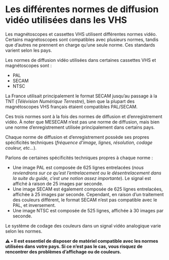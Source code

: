 # Les différentes normes de diffusion vidéo utilisées dans les VHS

Les magnétoscopes et cassettes VHS utilisent différentes normes vidéo. Certains magnétoscopes sont compatibles avec plusieurs normes, tandis que d’autres ne prennent en charge qu’une seule norme. Ces standards varient selon les pays.

Les normes de diffusion vidéo utilisées dans certaines cassettes VHS et magnétoscopes sont :
- PAL
- SECAM
- NTSC

La France utilisait principalement le format SECAM jusqu’au passage à la TNT (*Télévision Numérique Terrestre*), bien que la plupart des magnétoscopes VHS français étaient compatibles PAL/SECAM. 

Ces trois normes sont à la fois des normes de diffusion et d’enregistrement vidéo.
À noter que MESECAM n’est pas une norme de diffusion, mais bien une norme d’enregistrement utilisée principalement dans certains pays.

Chaque norme de diffusion et d’enregistrement possède ses propres spécificités techniques (*fréquence d’image, lignes, résolution, codage couleur, etc...*).

Parlons de certaines spécificités techniques propres à chaque norme :
- Une image PAL est composée de 625 lignes entrelacées (*nous reviendrons sur ce qu’est l’entrelacement ou le désentrelacement dans la suite du guide, c’est une notion assez importante*). Le signal est affiché à raison de 25 images par seconde.
- Une image SECAM est également composée de 625 lignes entrelacées, affichée à 25 images par seconde. Cependant, en raison d’un traitement des couleurs différent, le format SECAM n’est pas compatible avec le PAL, et inversement.
- Une image NTSC est composée de 525 lignes, affichée à 30 images par seconde.

Le système de codage des couleurs dans un signal vidéo analogique varie selon les normes.

**⚠️ • Il est essentiel de disposer de matériel compatible avec les normes utilisées dans votre pays. Si ce n’est pas le cas, vous risquez de rencontrer des problèmes d’affichage ou de couleurs.**
